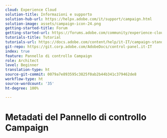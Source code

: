 ```yaml
---
cloud: Experience Cloud
solution-title: Informazioni e supporto
solution-hub-url: https://helpx.adobe.com/it/support/campaign.html
solution-image: assets/campaign-icon-24.png
getting-started-title: Forum
getting-started-url: https://forums.adobe.com/community/experience-cloud/marketing-cloud/campaign/standard
tutorials-title: Tutorial
tutorials-url: https://docs.adobe.com/content/help/it-IT/campaign-standard-learn/tutorials/overview.html
git-repo: https://git.corp.adobe.com/AdobeDocs/control-panel.it-IT
index: true
feature: Pannello di controllo Campaign
role: Architect
level: Beginner
translation-type: ht
source-git-commit: 0079a7e893595c3825f0ab2b44b341c379462de8
workflow-type: ht
source-wordcount: '35'
ht-degree: 100%

---
```



# Metadati del Pannello di controllo Campaign
